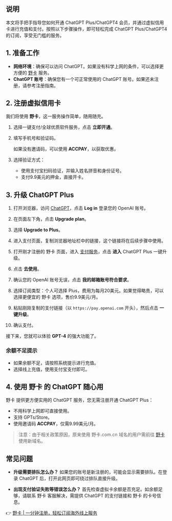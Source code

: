 ## 说明

本文将手把手指导您如何开通 ChatGPT Plus/ChatGPT4 会员，并通过虚拟信用卡进行充值和支付。按照以下步骤操作，即可轻松完成 ChatGPT Plus/ChatGPT4 的订阅，享受无门槛的服务。

## 1. 准备工作

- **网络环境**：确保可以访问 ChatGPT。如果没有科学上网的条件，可以选择更方便的 [野卡](https://bit.ly/bewildcard) 服务。
- **ChatGPT 账号**：确保您有一个可正常使用的 ChatGPT 账号。如果还未注册，请参考注册指南。

## 2. 注册虚拟信用卡

我们将使用 **野卡**，这一服务操作简单，随用随充。

1. 选择一键支付/全球优质软件服务，点击 **立即开通**。

2. 填写手机号和验证码。

   如果没有邀请码，可以使用 **ACCPAY**，以获取优惠。

3. 选择验证方式：
   - 使用支付宝扫码验证，并输入姓名拼音和身份证号。
   - 支付9.9美元的押金，直接开卡。

## 3. 升级 ChatGPT Plus

1. 打开浏览器，访问 [ChatGPT](https://chat.openai.com/)，点击 **Log in** 登录您的 OpenAI 账号。

2. 在页面左下角，点击 **Upgrade plan**。

3. 选择 **Upgrade to Plus**。

4. 进入支付页面，复制浏览器地址栏中的链接，这个链接将在后续步骤中使用。

5. 打开刚才注册的 野卡 页面，进入 [支付服务](https://bit.ly/bewildcard)，点击 **进入** ChatGPT Plus 一键升级。

6. 点击 **去使用**。

7. 确认您的 OpenAI 账号无误，点击 **我的邮箱账号符合要求**。

8. 选择订阅类型：个人可选择 Plus，费用为每月20美元。如果觉得略贵，可以选择更便宜的 野卡 选项，售价9.9美元/月。

9. 粘贴刚刚复制的支付链接（以 `https://pay.openai.com` 开头），然后点击 **一键升级**。

10. 确认支付。

接下来，您就可以体验 **GPT-4** 的强大功能了。

### 余额不足提示

- 如果余额不足，请按照系统提示进行充值。
- 选择线上充值，使用支付宝支付即可。

## 4. 使用 野卡 的 ChatGPT 随心用

野卡 提供更方便实用的 ChatGPT 服务，您无需注册开通 ChatGPT Plus：

- 不用科学上网即可直接使用。
- 支持 GPTs/Store。
- 使用邀请码 **ACCPAY**，仅需9.99美元/月。

> 注意：由于相关政策原因，原来使用 野卡.com.cn 域名的用户需前往 [野卡](https://bit.ly/bewildcard) 使用新域名。

## 常见问题

- **升级需要排队怎么办？**
  如果您的账号是新注册的，可能会显示需要排队。在登录 ChatGPT 后，打开此网页即可绕过排队直接升级。

- **出现支付验证失败等错误怎么办？**
  首先检查虚拟卡余额是否充足。如余额足够，请联系 野卡 客服解决，需提供 ChatGPT 的支付链接和 野卡 的卡号信息。

👉 [野卡 | 一分钟注册，轻松订阅海外线上服务](https://bit.ly/bewildcard)